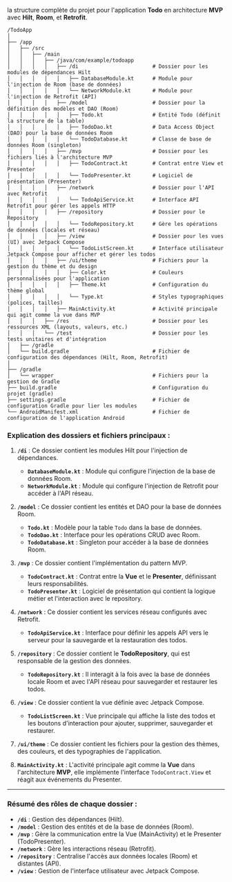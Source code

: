 la structure complète du projet pour l'application **Todo** en architecture **MVP** avec **Hilt**, **Room**, et **Retrofit**.

```
/TodoApp
│
├── /app
│   ├── /src
│   │   ├── /main
│   │   │   ├── /java/com/example/todoapp
│   │   │   │   ├── /di                        # Dossier pour les modules de dépendances Hilt
│   │   │   │   │   ├── DatabaseModule.kt      # Module pour l'injection de Room (base de données)
│   │   │   │   │   └── NetworkModule.kt       # Module pour l'injection de Retrofit (API)
│   │   │   │   ├── /model                     # Dossier pour la définition des modèles et DAO (Room)
│   │   │   │   │   ├── Todo.kt                # Entité Todo (définit la structure de la table)
│   │   │   │   │   ├── TodoDao.kt             # Data Access Object (DAO) pour la base de données Room
│   │   │   │   │   └── TodoDatabase.kt        # Classe de base de données Room (singleton)
│   │   │   │   ├── /mvp                       # Dossier pour les fichiers liés à l'architecture MVP
│   │   │   │   │   ├── TodoContract.kt        # Contrat entre View et Presenter
│   │   │   │   │   └── TodoPresenter.kt       # Logiciel de présentation (Presenter)
│   │   │   │   ├── /network                   # Dossier pour l'API avec Retrofit
│   │   │   │   │   └── TodoApiService.kt      # Interface API Retrofit pour gérer les appels HTTP
│   │   │   │   ├── /repository                # Dossier pour le Repository
│   │   │   │   │   └── TodoRepository.kt      # Gère les opérations de données (locales et réseau)
│   │   │   │   ├── /view                      # Dossier pour les vues (UI) avec Jetpack Compose
│   │   │   │   │   └── TodoListScreen.kt      # Interface utilisateur Jetpack Compose pour afficher et gérer les todos
│   │   │   │   ├── /ui/theme                  # Fichiers pour la gestion du thème et du design
│   │   │   │   │   ├── Color.kt               # Couleurs personnalisées pour l'application
│   │   │   │   │   ├── Theme.kt               # Configuration du thème global
│   │   │   │   │   └── Type.kt                # Styles typographiques (polices, tailles)
│   │   │   │   ├── MainActivity.kt            # Activité principale qui agit comme la vue dans MVP
│   │   │   ├── /res                           # Dossier pour les ressources XML (layouts, valeurs, etc.)
│   │   │   └── /test                          # Dossier pour les tests unitaires et d'intégration
│   ├── /gradle
│   └── build.gradle                           # Fichier de configuration des dépendances (Hilt, Room, Retrofit)
│
├── /gradle
│   └── wrapper                                # Fichiers pour la gestion de Gradle
├── build.gradle                               # Configuration du projet (gradle)
├── settings.gradle                            # Fichier de configuration Gradle pour lier les modules
└── AndroidManifest.xml                        # Fichier de configuration de l'application Android
```

### Explication des dossiers et fichiers principaux :

1. **`/di`** : Ce dossier contient les modules Hilt pour l'injection de dépendances.
    - **`DatabaseModule.kt`** : Module qui configure l'injection de la base de données Room.
    - **`NetworkModule.kt`** : Module qui configure l'injection de Retrofit pour accéder à l'API réseau.

2. **`/model`** : Ce dossier contient les entités et DAO pour la base de données Room.
    - **`Todo.kt`** : Modèle pour la table `Todo` dans la base de données.
    - **`TodoDao.kt`** : Interface pour les opérations CRUD avec Room.
    - **`TodoDatabase.kt`** : Singleton pour accéder à la base de données Room.

3. **`/mvp`** : Ce dossier contient l'implémentation du pattern MVP.
    - **`TodoContract.kt`** : Contrat entre la **Vue** et le **Presenter**, définissant leurs responsabilités.
    - **`TodoPresenter.kt`** : Logiciel de présentation qui contient la logique métier et l'interaction avec le repository.

4. **`/network`** : Ce dossier contient les services réseau configurés avec Retrofit.
    - **`TodoApiService.kt`** : Interface pour définir les appels API vers le serveur pour la sauvegarde et la restauration des todos.

5. **`/repository`** : Ce dossier contient le **TodoRepository**, qui est responsable de la gestion des données.
    - **`TodoRepository.kt`** : Il interagit à la fois avec la base de données locale Room et avec l'API réseau pour sauvegarder et restaurer les todos.

6. **`/view`** : Ce dossier contient la vue définie avec Jetpack Compose.
    - **`TodoListScreen.kt`** : Vue principale qui affiche la liste des todos et les boutons d'interaction pour ajouter, supprimer, sauvegarder et restaurer.

7. **`/ui/theme`** : Ce dossier contient les fichiers pour la gestion des thèmes, des couleurs, et des typographies de l'application.

8. **`MainActivity.kt`** : L'activité principale agit comme la **Vue** dans l'architecture **MVP**, elle implémente l'interface `TodoContract.View` et réagit aux événements du Presenter.

---

### Résumé des rôles de chaque dossier :

- **`/di`** : Gestion des dépendances (Hilt).
- **`/model`** : Gestion des entités et de la base de données (Room).
- **`/mvp`** : Gère la communication entre la Vue (MainActivity) et le Presenter (TodoPresenter).
- **`/network`** : Gère les interactions réseau (Retrofit).
- **`/repository`** : Centralise l'accès aux données locales (Room) et distantes (API).
- **`/view`** : Gestion de l'interface utilisateur avec Jetpack Compose.


